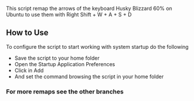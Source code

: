 This script remap the arrows of the keyboard Husky Blizzard 60% on Ubuntu to use them with Right Shift + W + A + S + D

## How to Use

To configure the script to start working with system startup do the following

- Save the script to your home folder
- Open the Startup Application Preferences
- Click in Add
- And set the command browsing the script in your home folder

### For more remaps see the other branches
